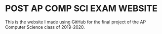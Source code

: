 # POST AP COMP SCI EXAM WEBSITE

This is the website I made using GitHub for the final project of the AP Computer Science class of 2019-2020. 
